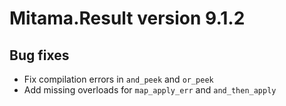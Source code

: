 # Mitama.Result version 9.1.2

## Bug fixes

- Fix compilation errors in `and_peek` and `or_peek`
- Add missing overloads for `map_apply_err` and `and_then_apply`
